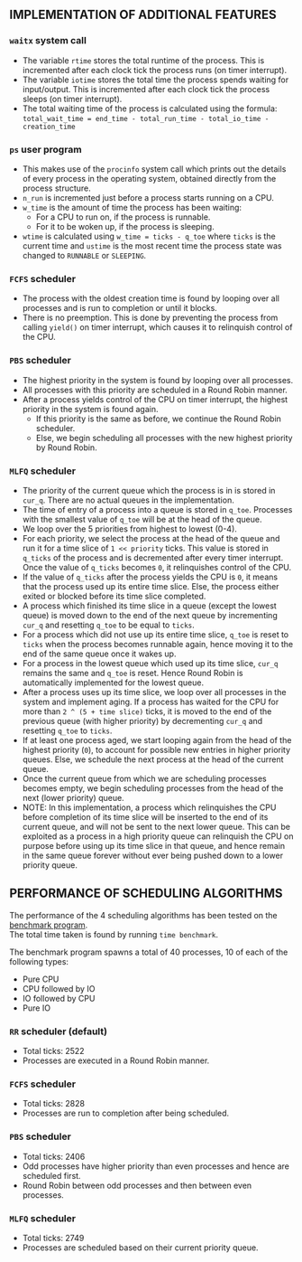 ## IMPLEMENTATION OF ADDITIONAL FEATURES

### ```waitx``` system call
  
- The variable ```rtime``` stores the total runtime of the process. This is incremented after each clock tick the 
  process runs (on timer interrupt).
- The variable ```iotime``` stores the total time the process spends waiting for input/output. This is incremented 
  after each clock tick the process sleeps (on timer interrupt).
- The total waiting time of the process is calculated using the formula:  
  ```total_wait_time = end_time - total_run_time - total_io_time - creation_time```
  
### ```ps``` user program

- This makes use of the ```procinfo``` system call which prints out the details of every process in the operating 
  system, obtained directly from the process structure.
- ```n_run``` is incremented just before a process starts running on a CPU.
- ```w_time``` is the amount of time the process has been waiting:
  - For a CPU to run on, if the process is runnable.
  - For it to be woken up, if the process is sleeping.
- ```wtime``` is calculated using ```w_time = ticks - q_toe``` where ```ticks``` is the current time and ```ustime``` is the most recent time the 
  process state was changed to ```RUNNABLE``` or ```SLEEPING```. 

### ```FCFS``` scheduler

- The process with the oldest creation time is found by looping over all processes and is run to completion or until it 
  blocks. 
- There is no preemption. This is done by preventing the process from calling ```yield()``` on timer interrupt,
  which causes it to relinquish control of the CPU.
  
### ```PBS``` scheduler

- The highest priority in the system is found by looping over all processes.
- All processes with this priority are scheduled in a Round Robin manner.
- After a process yields control of the CPU on timer interrupt, the highest priority in the system is found again. 
  - If this priority is the same as before, we continue the Round Robin scheduler. 
  - Else, we begin scheduling all processes with the new highest priority by Round Robin.
  
### ```MLFQ``` scheduler

- The priority of the current queue which the process is in is stored in ```cur_q```. There are no actual queues 
  in the implementation.
- The time of entry of a process into a queue is stored in ```q_toe```. Processes with the smallest value of 
  ```q_toe``` will be at the head of the queue.
- We loop over the 5 priorities from highest to lowest (0-4).
- For each priority, we select the process at the head of the queue and run it for a time slice of ```1 << priority``` 
  ticks. This value is stored in ```q_ticks``` of the process and is decremented after every timer interrupt. Once 
  the value of ```q_ticks``` becomes ```0```, it relinquishes control of the CPU.
- If the value of ```q_ticks``` after the process yields the CPU is ```0```, it means that the process used up its 
  entire time slice. Else, the process either exited or blocked before its time slice completed.
- A process which finished its time slice in a queue (except the lowest queue) is moved down to the end of the next 
  queue by incrementing  ```cur_q``` and resetting ```q_toe``` to be equal to ```ticks```. 
- For a process which did not use up its entire time slice, ```q_toe``` is reset to ```ticks``` when the process 
  becomes runnable again, hence moving it to the end of the same queue once it wakes up.
- For a process in the lowest queue which used up its time slice, ```cur_q``` remains the same and ```q_toe``` is reset.
  Hence Round Robin is automatically implemented for the lowest queue.
- After a process uses up its time slice, we loop over all processes in the system and implement aging. If a process
  has waited for the CPU for more than ```2 ^ (5 + time slice)``` ticks, it is moved to the end of the previous queue 
  (with higher priority) by decrementing ```cur_q``` and resetting ```q_toe``` to ```ticks```.
- If at least one process aged, we start looping again from the head of the highest priority (```0```), to account for
  possible new entries in higher priority queues. Else, we schedule the next process at the head of the current queue.
- Once the current queue from which we are scheduling processes becomes empty, we begin scheduling processes from the 
  head of the next (lower priority) queue.
- NOTE: In this implementation, a process which relinquishes the CPU before completion of its time slice will be 
  inserted to the end of its current queue, and will not be sent to the next lower queue. This can be exploited as a
  process in a high priority queue can relinquish the CPU on purpose before using up its time slice in that queue, and 
  hence remain in the same queue forever without ever being pushed down to a lower priority queue.

## PERFORMANCE OF SCHEDULING ALGORITHMS

The performance of the 4 scheduling algorithms has been tested on the [benchmark program](xv6/benchmark.c).  
The total time taken is found by running ```time benchmark```.  

The benchmark program spawns a total of 40 processes, 10 of each of the following types:
- Pure CPU
- CPU followed by IO
- IO followed by CPU
- Pure IO

### ```RR``` scheduler (default)
- Total ticks: 2522
- Processes are executed in a Round Robin manner.  
  
### ```FCFS``` scheduler
- Total ticks: 2828
- Processes are run to completion after being scheduled.

### ```PBS``` scheduler
- Total ticks: 2406
- Odd processes have higher priority than even processes and hence are scheduled first.
- Round Robin between odd processes and then between even processes.

### ```MLFQ``` scheduler
- Total ticks: 2749
- Processes are scheduled based on their current priority queue.

